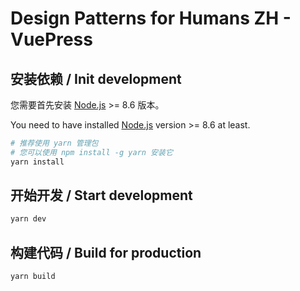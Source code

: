 # Design Patterns for Humans ZH - VuePress

## 安装依赖 / Init development

您需要首先安装 [Node.js](https://nodejs.org/en/) >= 8.6 版本。

You need to have installed [Node.js](https://nodejs.org/en/) version >= 8.6 at least.

```bash
# 推荐使用 yarn 管理包
# 您可以使用 npm install -g yarn 安装它
yarn install
```

## 开始开发 / Start development

```bash
yarn dev
```

## 构建代码 / Build for production

```baah
yarn build
```
